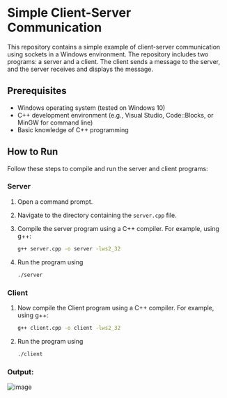 # Simple Client-Server Communication 

This repository contains a simple example of client-server communication using sockets in a Windows environment. The repository includes two programs: a server and a client. The client sends a message to the server, and the server receives and displays the message.

## Prerequisites

- Windows operating system (tested on Windows 10)
- C++ development environment (e.g., Visual Studio, Code::Blocks, or MinGW for command line)
- Basic knowledge of C++ programming

## How to Run

Follow these steps to compile and run the server and client programs:

### Server

1. Open a command prompt.

2. Navigate to the directory containing the `server.cpp` file.

3. Compile the server program using a C++ compiler. For example, using g++:

   ```bash
   g++ server.cpp -o server -lws2_32
4. Run the program using   
   ```bash
   ./server
### Client
1. Now compile the Client program using a C++ compiler. For example, using g++:

   ```bash
   g++ client.cpp -o client -lws2_32
2. Run the program using
   ```bash
   ./client
### Output: 
   ![image](https://github.com/OmkarWadekar/Socket-Program-CPP/assets/87438761/878742bc-5a6a-497f-b216-02b76298b5d9)

